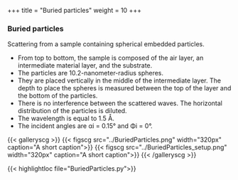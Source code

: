 +++
title = "Buried particles"
weight = 10
+++

### Buried particles

Scattering from a sample containing spherical embedded particles.

* From top to bottom, the sample is composed of the air layer, an intermediate material layer, and the substrate.
* The particles are 10.2-nanometer-radius spheres.
* They are placed vertically in the middle of the intermediate layer. The depth to place the spheres is measured between the top of the layer and the bottom of the particles.
* There is no interference between the scattered waves. The horizontal distribution of the particles is diluted.
* The wavelength is equal to 1.5 Å.
* The incident angles are αi = 0.15° and Φi = 0°.

{{< galleryscg >}}
{{< figscg src="../BuriedParticles.png" width="320px" caption="A short caption">}}
{{< figscg src="../BuriedParticles_setup.png" width="320px" caption="A short caption">}}
{{< /galleryscg >}}

{{< highlightloc file="BuriedParticles.py">}}
